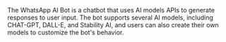 The WhatsApp AI Bot is a chatbot that uses AI models APIs to generate responses to user input. The bot supports several AI models, including CHAT-GPT, DALL-E, and Stability AI, and users can also create their own models to customize the bot's behavior.
